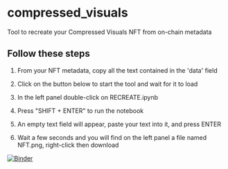 # compressed_visuals

Tool to recreate your Compressed Visuals NFT from on-chain metadata

## Follow these steps

1. From your NFT metadata, copy all the text contained in the 'data' field

2. Click on the button below to start the tool and wait for it to load

3. In the left panel double-click on RECREATE.ipynb

3. Press "SHIFT + ENTER" to run the notebook

4. An empty text field will appear, paste your text into it, and press ENTER

5. Wait a few seconds and you will find on the left panel a file named NFT.png, right-click then download





[![Binder](https://mybinder.org/badge_logo.svg)](https://mybinder.org/v2/gh/pictureknight/compressed_visuals/main)

